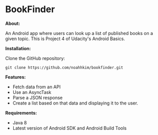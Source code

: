 # BookFinder

**About:**

An Android app where users can look up a list of published books on a given topic. 
This is Project 4 of Udacity's Android Basics.

**Installation:**

Clone the GitHub repository:

```git
git clone https://github.com/noahhkim/bookfinder.git
```
**Features:**

- Fetch data from an API
- Use an AsyncTask
- Parse a JSON response
- Create a list based on that data and displaying it to the user.

**Requirements:**

- Java 8
- Latest version of Android SDK and Android Build Tools
